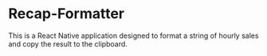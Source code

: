 # Recap-Formatter

This is a React Native application designed to format a string of hourly sales and copy the result to the clipboard.
